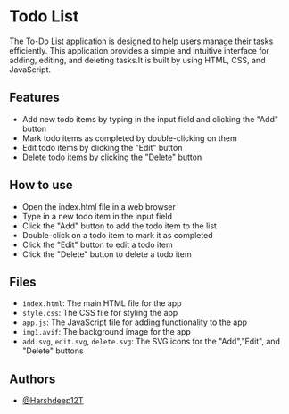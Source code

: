 
# Todo  List

The To-Do List application is designed to help users manage their tasks efficiently. This application provides a simple and intuitive interface for adding, editing, and deleting tasks.It is built by using HTML, CSS, and JavaScript.


## Features

- Add new todo items by typing in the input field and clicking the "Add" button
- Mark todo items as completed by double-clicking on them
- Edit todo items by clicking the "Edit" button
- Delete todo items by clicking the "Delete" button


## How to use


- Open the index.html file in a web browser
- Type in a new todo item in the input field
- Click the "Add" button to add the todo item to the list
- Double-click on a todo item to mark it as completed
- Click the "Edit" button to edit a todo item
- Click the "Delete" button to delete a todo item
## Files

- `index.html`: The main HTML file for the app
- `style.css`: The CSS file for styling the app
- `app.js`: The JavaScript file for adding functionality to the app
- `img1.avif`: The background image for the app
- `add.svg`, `edit.svg`, `delete.svg`: The SVG icons for the "Add","Edit", and "Delete" buttons
## Authors

- [@Harshdeep12T](https://github.com/Harshdeep12T)

